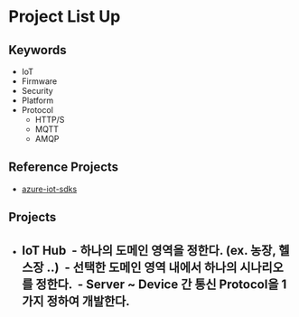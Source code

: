 # Project List Up

## Keywords

- IoT
- Firmware
- Security
- Platform
- Protocol
  - HTTP/S
  - MQTT
  - AMQP

## Reference Projects

- [azure-iot-sdks](https://github.com/Azure/azure-iot-sdks)

## Projects

- IoT Hub
  - 하나의 도메인 영역을 정한다. (ex. 농장, 헬스장 ..)
  - 선택한 도메인 영역 내에서 하나의 시나리오를 정한다.
  - Server ~ Device 간 통신 Protocol을 1가지 정하여 개발한다.
  - 
